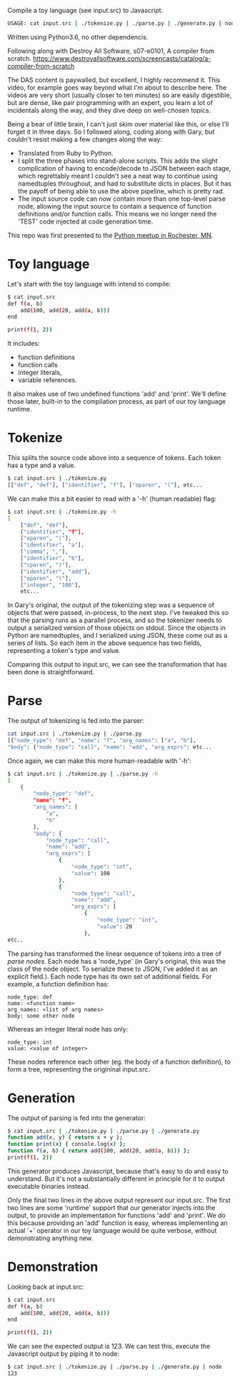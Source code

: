 Compile a toy language (see input.src) to Javascript.

```bash
USAGE: cat input.src | ./tokenize.py | ./parse.py | ./generate.py | node
```

Written using Python3.6, no other dependencis.

Following along with Destroy All Software, s07-e0101, A compiler from scratch.
https://www.destroyallsoftware.com/screencasts/catalog/a-compiler-from-scratch

The DAS content is paywalled, but excellent, I highly recommend it. This video,
for example goes way beyond what I'm about to describe here. The videos are
very short (usually closer to ten minutes) so are easily digestible, but are
dense, like pair programming with an expert, you learn a lot of incidentals
along the way, and they dive deep on well-chosen topics.

Being a bear of little brain, I can't just skim over material like this, or
else I'll forget it in three days. So I followed along, coding along with
Gary, but couldn't resist making a few changes along the way:

* Translated from Ruby to Python.
* I split the three phases into stand-alone scripts. This adds the slight
  complication of having to encode/decode to JSON between each stage, which
  regrettably meant I couldn't see a neat way to continue using namedtuples
  throughout, and had to substitute dicts in places. But it has the payoff of
  being able to use the above pipeline, which is pretty rad.
* The input source code can now contain more than one top-level parse node,
  allowing the input source to contain a sequence of function definitions
  and/or function calls. This means we no longer need the 'TEST' code injected
  at code generation time.

This repo was first presented to the [Python meetup in Rochester, MN](https://www.meetup.com/PyRochesterMN/).

# Toy language

Let's start with the toy language with intend to compile:

```bash
$ cat input.src
def f(a, b)
    add(100, add(20, add(a, b)))
end

print(f(1, 2))
```

It includes:
* function definitions
* function calls
* integer literals,
* variable references.

It also makes use of two undefined functions 'add' and 'print'. We'll define
those later, built-in to the compilation process, as part of our toy language
runtime.

# Tokenize

This splits the source code above into a sequence of tokens. Each token
has a type and a value.

```bash
$ cat input.src | ./tokenize.py
[["def", "def"], ["identifier", "f"], ["oparen", "("], etc...
```

We can make this a bit easier to read with a '-h' (human readable) flag:

```bash
$ cat input.src | ./tokenize.py -h
[
    ["def", "def"],
    ["identifier", "f"],
    ["oparen", "("],
    ["identifier", "a"],
    ["comma", ","],
    ["identifier", "b"],
    ["cparen", ")"],
    ["identifier", "add"],
    ["oparen", "("],
    ["integer", "100"],
    etc...
```

In Gary's original, the output of the tokenizing step was a sequence of
objects that were passed, in-process, to the next step. I've tweaked this
so that the parsing runs as a parallel process, and so the tokenizer needs to
output a serialized version of those objects on stdout. Since the objects
in Python are namedtuples, and I serialized using JSON, these come out
as a series of lists. So each item in the above sequence has two fields,
representing a token's type and value.

Comparing this output to input.src, we can see the transformation that has been
done is straightforward.

# Parse

The output of tokenizing is fed into the parser:

```bash
cat input.src | ./tokenize.py | ./parse.py 
[{"node_type": "def", "name": "f", "arg_names": ["a", "b"],
"body": {"node_type": "call", "name": "add", "arg_exprs": etc...
```

Once again, we can make this more human-readable with '-h':

```bash
$ cat input.src | ./tokenize.py | ./parse.py -h
[
    {
        "node_type": "def",
        "name": "f",
        "arg_names": [
            "a",
            "b"
        ],
        "body": {
            "node_type": "call",
            "name": "add",
            "arg_exprs": [
                {
                    "node_type": "int",
                    "value": 100
                },
                {
                    "node_type": "call",
                    "name": "add",
                    "arg_exprs": [
                        {
                            "node_type": "int",
                            "value": 20
                        },
etc..
```

The parsing has transformed the linear sequence of tokens into a tree of
*parse nodes*. Each node has a 'node_type' (in Gary's original, this was
the class of the node object. To serialize these to JSON, I've added it
as an explicit field.). Each node type has its own set of additional fields.
For example, a function definition has:

    node_type: def
    name: <function name>
    arg_names: <list of arg names>
    body: some other node

Whereas an integer literal node has only:

    node_type: int
    value: <value of integer>

These nodes reference each other (eg. the body of a function definition), to
form a tree, representing the origininal input.src.

# Generation

The output of parsing is fed into the generator:

```bash
$ cat input.src | ./tokenize.py | ./parse.py | ./generate.py 
function add(x, y) { return x + y };
function print(x) { console.log(x) };
function f(a, b) { return add(100, add(20, add(a, b))) };
print(f(1, 2))
```

This generator produces Javascript, because that's easy to do and easy
to understand. But it's not a substantially different in principle for it to
output executable binaries instead.

Only the final two lines in the above output represent our input.src. The
first two lines are some 'runtime' support that our generator injects into the
output, to provide an implementation for functions 'add' and 'print'.
We do this because providing an 'add' function is easy, whereas implementing
an actual '+' operator in our toy language would be quite verbose, without
demonstrating anything new.

# Demonstration

Looking back at input.src:

```bash
$ cat input.src
def f(a, b)
    add(100, add(20, add(a, b)))
end

print(f(1, 2))
```

We can see the expected output is 123. We can test this, execute the Javascript
output by piping it to node:

```bash
$ cat input.src | ./tokenize.py | ./parse.py | ./generate.py | node
123
```

